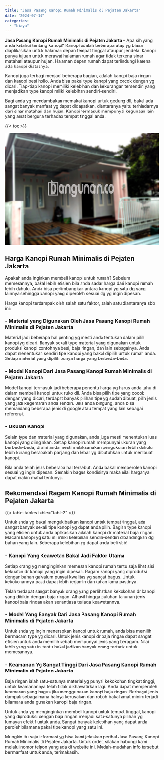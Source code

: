 ```yaml
---
title: "Jasa Pasang Kanopi Rumah Minimalis di Pejaten Jakarta"
date: "2024-07-14"
categories: 
  - "biaya"
---
```


**Jasa Pasang Kanopi Rumah Minimalis di Pejaten Jakarta** – Apa sih yang anda ketahui tentang kanopi? Kanopi adalah beberapa atap yg biasa diaplikasikan untuk halaman depan tempat tinggal ataupun jendela. Kanopi punya tujuan untuk merawat halaman rumah agar tidak terkena sinar matahari ataupun hujan. Halaman depan rumah dapat terlindungi karena ada kanopi diatasnya.

Kanopi juga terbagi menjadi beberapa bagian, adalah kanopi baja ringan dan kanopi besi hollo. Anda bisa pakai type kanopi yang cocok dengan yg dicari. Tiap-tiap kanopi memiliki kelebihan dan kekurangan tersendiri yang menjadikan type kanopi miliki kelebihan sendiri-sendiri.

Bagi anda yg mendambakan memakai kanopi untuk gedung dll, bakal ada sangat banyak manfaat yg dapat didapatkan, diantaranya yaitu terhindarnya dari sinar matahari dan hujan. Kanopi termasuk mempunyai kegunaan lain yang amat berguna terhadap tempat tinggal anda.

{{< toc >}}

![Jasa Pasang Kanopi Rumah Minimalis di Pejaten Jakarta](/images/harga-kanopi-minimalis-45.png)

## Harga Kanopi Rumah Minimalis di Pejaten Jakarta

Apakah anda inginkan membeli kanopi untuk rumah? Sebelum memesannya, bakal lebih efisien bila anda sadar harga dari kanopi rumah lebih dahulu. Anda bisa pertimbangkan antara kanopi yg satu dg yang lainnya sehingga kanopi yang diperoleh sesuai dg yg ingin dipesan.

Harga kanopi terdampak oleh salah satu faktor, salah satu diantaranya sbb ini:

### \- Material yang Digunakan Oleh Jasa Pasang Kanopi Rumah Minimalis di Pejaten Jakarta

Material jadi beberapa hal penting yg mesti anda tentukan dalam pilih kanopi yg dicari. Banyak sekali type material yang digunakan untuk produksi kanopi contohnya besi, baja ringan, dan lain sebagainya. Anda dapat menentukan sendiri tipe kanopi yang bakal dipilih untuk rumah anda. Setiap material yang dipilih punya harga yang berbeda-beda.

### \- Model Kanopi Dari Jasa Pasang Kanopi Rumah Minimalis di Pejaten Jakarta

Model kanopi termasuk jadi beberapa penentu harga yg harus anda tahu di dalam membeli kanopi untuk ruko dll. Anda bisa pilih tipe yang cocok dengan yang dicari, terdapat banyak pilihan tipe yg sudah dibuat, pilih jenis yang jadi kegemaran anda sendiri. Jika anda bingung, anda bisa memandang beberapa jenis di google atau tempat yang lain sebagai referensi.

### \- Ukuran Kanopi

Selain type dan material yang digunakan, anda juga mesti menentukan luas kanopi yang diinginkan. Setiap kanopi rumah mempunyai ukuran yang berbeda-beda, di sini anda mesti melaksanakan pengukuran lebih dahulu lebih kurang berapakah panjang dan lebar yg dibutuhkan untuk membuat kanopi.

Bila anda telah jelas beberapa hal tersebut. Anda bakal memperoleh kanopi sesuai yg ingin dipesan. Semakin bagus kondisinya maka nilai harganya dapat makin mahal tentunya.

## Rekomendasi Ragam Kanopi Rumah Minimalis di Pejaten Jakarta

{{< table-tables table="table2" >}}

Untuk anda yg bakal mengakibatkan kanopi untuk tempat tinggal, ada sangat banyak sekali tipe kanopi yg dapat anda pilih. Bagian type kanopi yang efisien untuk anda aplikasikan adalah kanopi dr material baja ringan. Macam kanopi yg satu ini miliki kelebihan sendiri-sendiri dibandingkan dg bahan yang lain. Beberapa kelebihan yg dapat anda beli sbb!

### \- Kanopi Yang Keawetan Bakal Jadi Faktor Utama

Setiap orang yg menginginkan memesan kanopi rumah tentu saja lihat sisi kekuatan dr kanopi yang ingin dipesan. Ragam kanopi yang diproduksi dengan bahan galvalum punyai kwalitas yg sangat bagus. Untuk kekokohannya pasti dapat lebih terjamin dan tahan lama pastinya.

Telah terdapat sangat banyak orang yang perlihatkan kekokohan dr kanopi yang dibikin dengan baja ringan. Alhasil hingga puluhan tahunan jenis kanopi baja ringan akan senantiasa terjaga keawetannya.

### \- Model Yang Banyak Dari Jasa Pasang Kanopi Rumah Minimalis di Pejaten Jakarta

Untuk anda yg ingin menerapkan kanopi untuk rumah, anda bisa memilih bermacam type yg dicari. Untuk jenis kanopi dr baja ringan dapat sangat efisien untuk anda memilih sebab mempunyai jenis yang beragam. Nilai lebih yang satu ini tentu bakal jadikan banyak orang tertarik untuk memesannya.

### \- Keamanan Yg Sangat Tinggi Dari Jasa Pasang Kanopi Rumah Minimalis di Pejaten Jakarta

Baja ringan ialah satu-satunya material yg punyai kekokohan tingkat tinggi, untuk keamanannya telah tidak dikhawatirkan lagi. Anda dapat memperoleh keamanan yang bagus jika menggunakan kanopi baja ringan. Berbagai jenis dampak sebagaimana halnya kerusakan dan roboh bakal amat minim terjadi bilamana anda gunakan kanopi baja ringan.

Untuk anda yg menginginkan membeli kanopi untuk tempat tinggal, kanopi yang diproduksi dengan baja ringan menjadi satu-satunya pilihan yg lumayan efektif untuk anda. Sangat banyak kelebihan yang dapat anda peroleh bilamana pakai tipe kanopi yang satu ini.

Mungkin itu saja informasi yg bisa kami jelaskan perihal Jasa Pasang Kanopi Rumah Minimalis di Pejaten Jakarta. Untuk order, silakan hubungi kami melalui nomor telpon yang ada di website ini. Mudah-mudahan info tersebut bermanfaat untuk anda, terimakasih.

